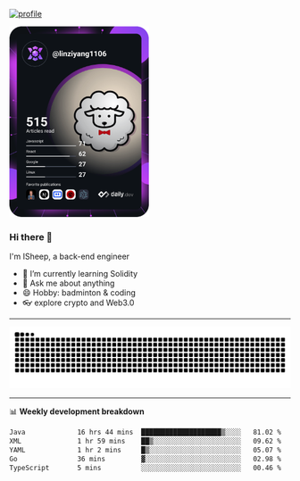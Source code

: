 [![profile](https://user-images.githubusercontent.com/54968314/208005045-e4b42f3b-833d-4242-bfcc-e764865553a2.svg)](https://www.calligrapher.ai/)

<a href="https://app.daily.dev/linziyang1106"><img src="/devcard.png" width="250" alt="ISheep's Dev Card"/></a>

### Hi there 🐏

I'm ISheep, a back-end engineer

- 🔭 I’m currently learning Solidity
- 💬 Ask me about anything
- 😄 Hobby: badminton & coding
- 👓 explore crypto and Web3.0

-------

![](https://raw.githubusercontent.com/ISheepp/ISheepp/output/github-contribution-grid-snake.svg)

-------

📊 **Weekly development breakdown**
<!--START_SECTION:waka-->

```text
Java             16 hrs 44 mins  ████████████████████▒░░░░   81.02 %
XML              1 hr 59 mins    ██▒░░░░░░░░░░░░░░░░░░░░░░   09.62 %
YAML             1 hr 2 mins     █▒░░░░░░░░░░░░░░░░░░░░░░░   05.07 %
Go               36 mins         ▓░░░░░░░░░░░░░░░░░░░░░░░░   02.98 %
TypeScript       5 mins          ░░░░░░░░░░░░░░░░░░░░░░░░░   00.46 %
```

<!--END_SECTION:waka-->
